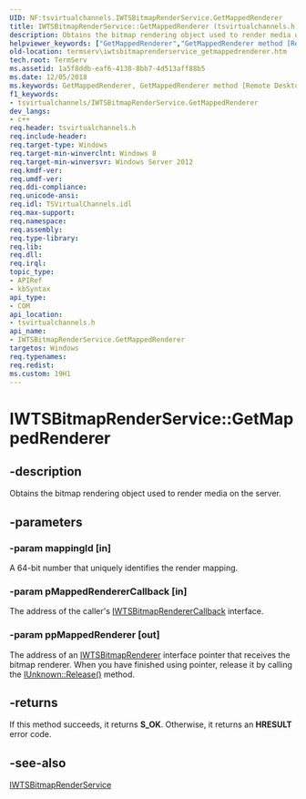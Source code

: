 ```yaml
---
UID: NF:tsvirtualchannels.IWTSBitmapRenderService.GetMappedRenderer
title: IWTSBitmapRenderService::GetMappedRenderer (tsvirtualchannels.h)
description: Obtains the bitmap rendering object used to render media on the server.
helpviewer_keywords: ["GetMappedRenderer","GetMappedRenderer method [Remote Desktop Services]","GetMappedRenderer method [Remote Desktop Services]","IWTSBitmapRenderService interface","IWTSBitmapRenderService interface [Remote Desktop Services]","GetMappedRenderer method","IWTSBitmapRenderService.GetMappedRenderer","IWTSBitmapRenderService::GetMappedRenderer","termserv.iwtsbitmaprenderservice_getmappedrenderer","tsvirtualchannels/IWTSBitmapRenderService::GetMappedRenderer"]
old-location: termserv\iwtsbitmaprenderservice_getmappedrenderer.htm
tech.root: TermServ
ms.assetid: 1a5f8ddb-eaf6-4138-8bb7-4d513aff88b5
ms.date: 12/05/2018
ms.keywords: GetMappedRenderer, GetMappedRenderer method [Remote Desktop Services], GetMappedRenderer method [Remote Desktop Services],IWTSBitmapRenderService interface, IWTSBitmapRenderService interface [Remote Desktop Services],GetMappedRenderer method, IWTSBitmapRenderService.GetMappedRenderer, IWTSBitmapRenderService::GetMappedRenderer, termserv.iwtsbitmaprenderservice_getmappedrenderer, tsvirtualchannels/IWTSBitmapRenderService::GetMappedRenderer
f1_keywords:
- tsvirtualchannels/IWTSBitmapRenderService.GetMappedRenderer
dev_langs:
- c++
req.header: tsvirtualchannels.h
req.include-header: 
req.target-type: Windows
req.target-min-winverclnt: Windows 8
req.target-min-winversvr: Windows Server 2012
req.kmdf-ver: 
req.umdf-ver: 
req.ddi-compliance: 
req.unicode-ansi: 
req.idl: TSVirtualChannels.idl
req.max-support: 
req.namespace: 
req.assembly: 
req.type-library: 
req.lib: 
req.dll: 
req.irql: 
topic_type:
- APIRef
- kbSyntax
api_type:
- COM
api_location:
- tsvirtualchannels.h
api_name:
- IWTSBitmapRenderService.GetMappedRenderer
targetos: Windows
req.typenames: 
req.redist: 
ms.custom: 19H1
---
```


# IWTSBitmapRenderService::GetMappedRenderer


## -description


Obtains the bitmap rendering object used to render media on the server.


## -parameters




### -param mappingId [in]

A 64-bit number that uniquely identifies the render mapping.


### -param pMappedRendererCallback [in]

The address of the caller's <a href="https://docs.microsoft.com/windows/desktop/api/tsvirtualchannels/nn-tsvirtualchannels-iwtsbitmaprenderercallback">IWTSBitmapRendererCallback</a> interface.


### -param ppMappedRenderer [out]

The address of an <a href="https://docs.microsoft.com/windows/desktop/api/tsvirtualchannels/nn-tsvirtualchannels-iwtsbitmaprenderer">IWTSBitmapRenderer</a> interface pointer that receives the bitmap renderer. When you have finished using pointer, release it by calling the <a href="https://docs.microsoft.com/windows/desktop/api/unknwn/nf-unknwn-iunknown-release">IUnknown::Release()</a> method.


## -returns



If this method succeeds, it returns <b xmlns:loc="http://microsoft.com/wdcml/l10n">S_OK</b>. Otherwise, it returns an <b xmlns:loc="http://microsoft.com/wdcml/l10n">HRESULT</b> error code.




## -see-also




<a href="https://docs.microsoft.com/windows/desktop/api/tsvirtualchannels/nn-tsvirtualchannels-iwtsbitmaprenderservice">IWTSBitmapRenderService</a>
 

 

